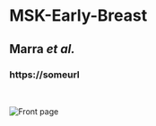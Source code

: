 # MSK-Early-Breast

## Marra *et al.*
### https://someurl
&nbsp;
&nbsp;
&nbsp;

![Front page](https://github.com/ndbrown6/MSK-Early-Breast/blob/master/ext/somefigure.png)
